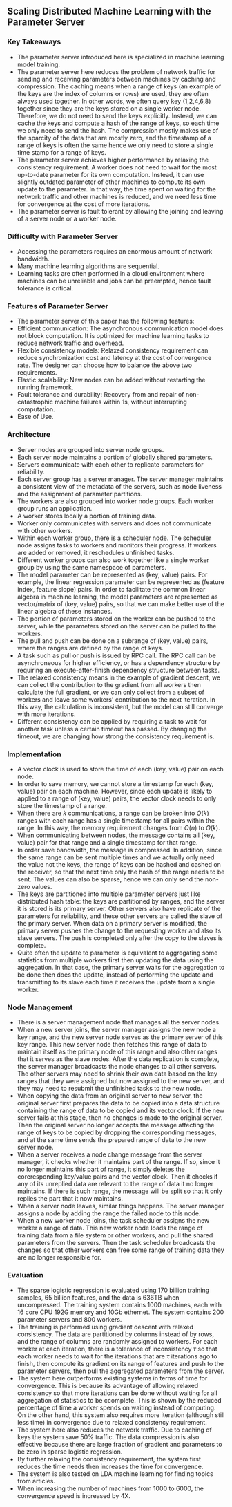 ## Scaling Distributed Machine Learning with the Parameter Server

### Key Takeaways

- The parameter server introduced here is specialized in machine learning model training.
- The parameter server here reduces the problem of network traffic for sending and receiving parameters between machines by caching and compression. The caching means when a range of keys (an example of the keys are the index of columns or rows) are used, they are often always used together. In other words, we often query key (1,2,4,6,8) together since they are the keys stored on a single worker node. Therefore, we do not need to send the keys explicitly. Instead, we can cache the keys and compute a hash of the range of keys, so each time we only need to send the hash. The compression mostly makes use of the sparcity of the data that are mostly zero, and the timestamp of a range of keys is often the same hence we only need to store a single time stamp for a range of keys.
- The parameter server achieves higher performance by relaxing the consistency requirement. A worker does not need to wait for the most up-to-date parameter for its own computation. Instead, it can use slightly outdated parameter of other machines to compute its own update to the parameter. In that way, the time spent on waiting for the network traffic and other machines is reduced, and we need less time for convergence at the cost of more iterations.
- The parameter server is fault tolerant by allowing the joining and leaving of a server node or a worker node.


### Difficulty with Parameter Server

- Accessing the parameters requires an enormous amount of network bandwidth. 
- Many machine learning algorithms are sequential.
- Learning tasks are often performed in a cloud environment where machines can be unreliable and jobs can be preempted, hence fault tolerance is critical.

### Features of Parameter Server
- The parameter server of this paper has the following features:
- Efficient communication: The asynchronous communication model does not block computation. It is optimized for machine learning tasks to reduce network traffic and overhead.
- Flexible consistency models: Relaxed consistency requirement can reduce synchronization cost and latency at the cost of convergence rate. The designer can choose how to balance the above two requirements.
- Elastic scalability: New nodes can be added without restarting the running framework.
- Fault tolerance and durability: Recovery from and repair of non-catastrophic machine failures within 1s, without interrupting computation. 
- Ease of Use.

### Architecture

- Server nodes are grouped into server node groups.
- Each server node maintains a portion of globally shared parameters.
- Servers communicate with each other to replicate parameters for reliability.
- Each server group has a server manager. The server manager maintains a consistent view of the metadata of the servers, such as node liveness and the assignment of parameter partitions.
- The workers are also grouped into worker node groups. Each worker group runs an application.
- A worker stores locally a portion of training data.
- Worker only communicates with servers and does not communicate with other workers.
- Within each worker group, there is a scheduler node. The scheduler node assigns tasks to workers and monitors their progress. If workers are added or removed, it reschedules unfinished tasks. 
- Different worker groups can also work together like a single worker group by using the same namespace of parameters.
- The model parameter can be represented as (key, value) pairs. For example, the linear regression parameter can be represented as (feature index, feature slope) pairs. In order to facilitate the common linear algebra in machine learning, the model parameters are represented as vector/matrix of (key, value) pairs, so that we can make better use of the linear algebra of these instances.
- The portion of parameters stored on the worker can be pushed to the server, while the parameters stored on the server can be pulled to the workers.
- The pull and push can be done on a subrange of (key, value) pairs, where the ranges are defined by the range of keys.
- A task such as pull or push is issued by RPC call. The RPC call can be asynchroneous for higher efficiency, or has a dependency structure by requiring an execute-after-finish dependency structure between tasks.
- The relaxed consistency means in the example of gradient descent, we can collect the contribution to the gradient from all workers then calculate the full gradient, or we can only collect from a subset of workers and leave some workers' contribution to the next iteration. In this way, the calculation is inconsistent, but the model can still converge with more iterations.
- Different consistency can be applied by requiring a task to wait for another task unless a certain timeout has passed. By changing the timeout, we are changing how strong the consistency requirement is.


### Implementation

- A vector clock is used to store the time of each (key, value) pair on each node.
- In order to save memory, we cannot store a timestamp for each (key, value) pair on each machine. However, since each update is likely to applied to a range of (key, value) pairs, the vector clock needs to only store the timestamp of a range. 
- When there are $k$ communications, a range can be broken into $O(k)$ ranges with each range has a single timestamp for all pairs within the range. In this way, the memory requirement changes from $O(n)$ to $O(k)$.
- When communicating between nodes, the message contains all (key, value) pair for that range and a single timestamp for that range.
- In order save bandwidth, the message is compressed. In addition, since the same range can be sent multiple times and we actually only need the value not the keys, the range of keys can be hashed and cashed on the receiver, so that the next time only the hash of the range needs to be sent. The values can also be sparse, hence we can only send the non-zero values.
- The keys are partitioned into multiple parameter servers just like distributed hash table: the keys are partitioned by ranges, and the server it is stored is its primary server. Other servers also have replicate of the parameters for reliability, and these other servers are called the slave of the primary server. When data on a primary server is modified, the primary server pushes the change to the requesting worker and also its slave servers. The push is completed only after the copy to the slaves is complete.
- Quite often the update to parameter is equivalent to aggregating some statistics from multiple workers first then updating the data using the aggregation. In that case, the primary server waits for the aggregation to be done then does the update, instead of performing the update and transmitting to its slave each time it receives the update from a single worker.

### Node Management

- There is a server management node that manages all the server nodes.
- When a new server joins, the server manager assigns the new node a key range, and the new server node serves as the primary server of this key range. This new server node then fetches this range of data to maintain itself as the primary node of this range and also other ranges that it serves as the slave nodes. After the data replication is complete, the server manager broadcasts the node changes to all other servers. The other servers may need to shrink their own data based on the key ranges that they were assigned but now assigned to the new server, and they may need to resubmit the unfinished tasks to the new node.
- When copying the data from an original server to new server, the original server first prepares the data to be copied into a data structure containing the range of data to be copied and its vector clock. If the new server fails at this stage, then no changes is made to the original server. Then the original server no longer accepts the message affecting the range of keys to be copied by dropping the corresponding messages, and at the same time sends the prepared range of data to the new server node.
- When a server receives a node change message from the server manager, it checks whether it maintains part of the range. If so, since it no longer maintains this part of range, it simply deletes the coreresponding key/value pairs and the vector clock. Then it checks if any of its unreplied data are relevant to the range of data it no longer maintains. If there is such range, the message will be split so that it only replies the part that it now maintains.
- When a server node leaves, similar things happens. The server manager assigns a node by adding the range the failed node to this node. 
- When a new worker node joins, the task scheduler assigns the new worker a range of data. This new worker node loads the range of training data from a file system or other workers, and pull the shared parameters from the servers. Then the task scheduler broadcasts the changes so that other workers can free some range of training data they are no longer responsible for.


### Evaluation

- The sparse logistic regression is evaluated using 170 billion training samples, 65 billion features, and the data is 636TB when uncompressed. The training system contains 1000 machines, each with 16 core CPU 192G memory and 10Gb ethernet. The system contains 200 parameter servers and 800 workers.
- The training is performed using gradient descent with relaxed consistency. The data are partitioned by columns instead of by rows, and the range of columns are randomly assigned to workers. For each worker at each iteration, there is a tolerance of inconsistency $\tau$ so that each worker needs to wait for the iterations that are $\tau$ iterations ago to finish, then compute its gradient on its range of features and push to the parameter servers, then pull the aggregated parameters from the server. 
- The system here outperforms existing systems in terms of time for convergence. This is because its advantage of allowing relaxed consistency so that more iterations can be done without waiting for all aggregation of statistics to be ccomplete. This is shown by the reduced percentage of time a worker spends on waiting instead of computing. On the other hand, this system also requires more iteration (although still less time) in convergence due to relaxed consistency requirement.
- The system here also reduces the network traffic. Due to caching of keys the system save 50% traffic. The data compression is also effective because there are large fraction of gradient and parameters to be zero in sparse logistic regression.
- By further relaxing the consistency requirement, the system first reduces the time needs then increases the time for convergence. 
- The system is also tested on LDA machine learning for finding topics from articles. 
- When increasing the number of machines from 1000 to 6000, the convergence speed is increased by 4X. 









